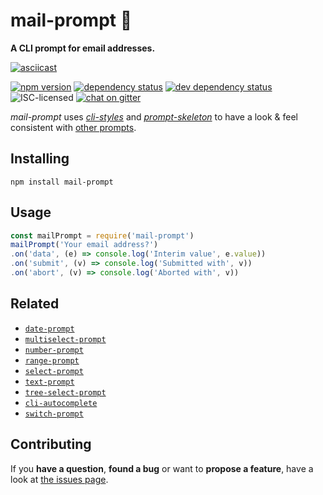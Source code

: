# mail-prompt 📎

**A CLI prompt for email addresses.**

[![asciicast](https://asciinema.org/a/90148.png)](https://asciinema.org/a/90148)

[![npm version](https://img.shields.io/npm/v/mail-prompt.svg)](https://www.npmjs.com/package/mail-prompt)
[![dependency status](https://img.shields.io/david/derhuerst/mail-prompt.svg)](https://david-dm.org/derhuerst/mail-prompt)
[![dev dependency status](https://img.shields.io/david/dev/derhuerst/mail-prompt.svg)](https://david-dm.org/derhuerst/mail-prompt#info=devDependencies)
![ISC-licensed](https://img.shields.io/github/license/derhuerst/mail-prompt.svg)
[![chat on gitter](https://badges.gitter.im/derhuerst.svg)](https://gitter.im/derhuerst)

*mail-prompt* uses [*cli-styles*](https://github.com/derhuerst/cli-styles) and [*prompt-skeleton*](https://github.com/derhuerst/prompt-skeleton) to have a look & feel consistent with [other prompts](https://github.com/derhuerst/prompt-skeleton#prompts-using-prompt-skeleton).


## Installing

```shell
npm install mail-prompt
```


## Usage

```javascript
const mailPrompt = require('mail-prompt')
mailPrompt('Your email address?')
.on('data', (e) => console.log('Interim value', e.value))
.on('submit', (v) => console.log('Submitted with', v))
.on('abort', (v) => console.log('Aborted with', v))
```


## Related

- [`date-prompt`](https://github.com/derhuerst/date-prompt)
- [`multiselect-prompt`](https://github.com/derhuerst/multiselect-prompt)
- [`number-prompt`](https://github.com/derhuerst/number-prompt)
- [`range-prompt`](https://github.com/derhuerst/range-prompt)
- [`select-prompt`](https://github.com/derhuerst/select-prompt)
- [`text-prompt`](https://github.com/derhuerst/text-prompt)
- [`tree-select-prompt`](https://github.com/derhuerst/tree-select-prompt)
- [`cli-autocomplete`](https://github.com/derhuerst/cli-autocomplete)
- [`switch-prompt`](https://github.com/derhuerst/switch-prompt)


## Contributing

If you **have a question**, **found a bug** or want to **propose a feature**, have a look at [the issues page](https://github.com/derhuerst/mail-prompt/issues).
